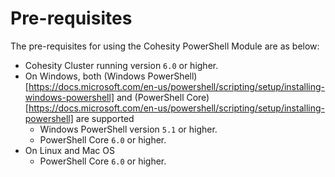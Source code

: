 # Pre-requisites

The pre-requisites for using the Cohesity PowerShell Module are as below:

* Cohesity Cluster running version `6.0` or higher.
* On Windows, both (Windows PowerShell)[https://docs.microsoft.com/en-us/powershell/scripting/setup/installing-windows-powershell] and (PowerShell Core)[https://docs.microsoft.com/en-us/powershell/scripting/setup/installing-powershell] are supported
  * Windows PowerShell version `5.1` or higher.
  * PowerShell Core `6.0` or higher.
* On Linux and Mac OS
  * PowerShell Core `6.0` or higher.


